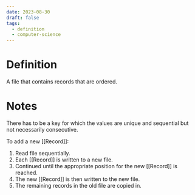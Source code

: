 ```yaml
---
date: 2023-08-30
draft: false
tags:
  - definition
  - computer-science
---
```


# Definition

A file that contains records that are ordered.

# Notes

There has to be a key for which the values are unique and sequential but not necessarily consecutive.

To add a new [[Record]]:
1. Read file sequentially.
2. Each [[Record]] is written to a new file.
3. Continued until the appropriate position for the new [[Record]] is reached.
4. The new [[Record]] is then written to the new file.
5. The remaining records in the old file are copied in.